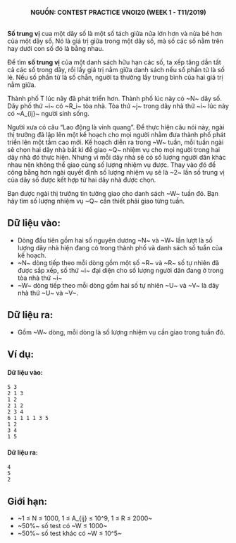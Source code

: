 **<center>NGUỒN: CONTEST PRACTICE VNOI20  (WEEK 1 - T11/2019)</center>**
<br>

**Số trung vị** cua một dãy số là một số tách giữa nửa lớn hơn và nửa bé hơn của một dãy số. Nó là giá trị giữa trong một dãy số, mà số các số nằm trên hay dưới con số đó là bằng nhau.

Để tìm **số trung vị** của một danh sách hữu hạn các số, ta xếp tăng dần tất cả các số trong dãy, rồi lấy giá trị nằm giữa danh sách nếu số phần tử là số lẻ. Nếu số phần tử là số chẵn, người ta thường lấy trung bình của hai giá trị nằm giữa. 

Thành phố T lúc nãy đã phát triển hơn. Thành phố lúc này có ~N~ dãy số. Dãy phố thứ ~i~ có ~R_i~ tòa nhà. Tòa thứ ~j~ trong dãy nhà thứ ~i~ lúc này có ~A_{ij}~ người sinh sống.

Người xưa có câu “Lao động là vinh quang”. Để thực hiện câu nói này, ngài thị trưởng đã lập lên một kế hoạch cho mọi người nhằm đưa thành phố phát triển lên một tầm cao mới. Kế hoạch diễn ra trong ~W~ tuần, mỗi tuần ngài sẽ chọn hai dãy nhà bất kì để giao ~Q~ nhiệm vụ cho mọi người trong hai dãy nhà đó thực hiện. Nhưng vì mỗi dãy nhà sẽ có số lượng người dân khác nhau nên không thể giao cùng số lượng nhiệm vụ được. Thay vào đó để công bằng hơn ngài quyết định số lượng nhiệm vụ sẽ là ~2~ lần số trung vị của dãy số được kết hợp từ hai dãy nhà được chọn.

Bạn được ngài thị trưởng tin tưởng giao cho danh sách ~W~ tuần đó. Bạn hãy tìm số lượng nhiệm vụ ~Q~ cần thiết phải giao từng tuần.

## Dữ liệu vào:
- Dòng đầu tiên gồm hai số nguyên dương ~N~ và ~W~ lần lượt là số lượng dãy nhà hiện đang có trong thành phố và danh sách số tuần của kế hoạch.
- ~N~ dòng tiếp theo mỗi dòng gồm một số ~R~ và ~R~ số tự nhiên đã được sắp xếp, số thứ ~i~ đại diện cho số lượng người dân đang ở trong tòa nhà thứ ~i~
- ~W~ dòng tiếp theo mỗi dòng gồm hai số tự nhiên ~U~ và ~V~ là dãy nhà thứ ~U~ và ~V~.

## Dữ liệu ra:
- Gồm ~W~ dòng, mỗi dòng là số lượng nhiệm vụ cần giao trong tuần đó.

## Ví dụ: 
#### Dữ liệu vào:
```
5 3
2 1 3 
1 2
2 1 2
2 3 4
6 1 1 1 1 3 5
1 2
3 4
1 5
```

#### Dữ liệu ra:
```
4
5
2
```

## Giới hạn:
- ~1 ≤ N ≤ 1000, 1 ≤ A_{ij} ≤ 10^9,  1 ≤ R ≤ 2000~
- ~50\%~ số test có ~W ≤ 1000~
- ~50\%~ số test khác có ~W ≤ 10^5~
